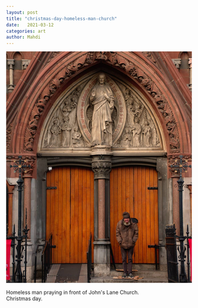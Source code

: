 ```yaml
---
layout: post
title: "christmas-day-homeless-man-church"
date:   2021-03-12
categories: art
author: Mahdi
---
```


![christmas-day-homeless-man-church](/img/arts/christmas-day-homeless-man-church.jpg)

<span class='image-details'>
Homeless man praying in front of John's Lane Church.<br/>
Christmas day. 
</span>
